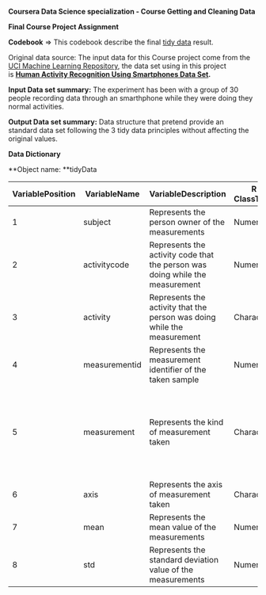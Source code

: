 **Coursera Data Science specialization - Course Getting and Cleaning Data**

**Final Course Project Assignment**

**Codebook** ⇒ This codebook describe the final [tidy data](https://cran.r-project.org/web/packages/tidyr/vignettes/tidy-data.html "Tidy Data description") result.

Original data source: The input data for this Course project come from the [UCI Machine Learning Repository](http://archive.ics.uci.edu/ml/index.php "UCI Machine Learning Repository"), the data set using in this project is **[Human Activity Recognition Using Smartphones Data Set](http://archive.ics.uci.edu/ml/datasets/Human+Activity+Recognition+Using+Smartphones "Human Activity Recognition Using Smartphones Data Set").**

**Input Data set summary:** The experiment has been with a group of 30 people recording data through an smarthphone while they were doing they normal activities.

**Output Data set summary:** Data structure that pretend provide an standard data set following the 3 tidy data principles without affecting the original values.

**Data Dictionary**

**Object name: **tidyData

| VariablePosition | VariableName  | VariableDescription                                                          | R ClassType | AllowedValues                                                                                                                               |
|------------------|---------------|------------------------------------------------------------------------------|-------------|---------------------------------------------------------------------------------------------------------------------------------------------|
| 1                | subject       | Represents the person owner of the measurements                              | Numeric     | Number from 1 to 30                                                                                                                         |
| 2                | activitycode  | Represents the activity code that the person was doing while the measurement | Numeric     | Number from 1 to 6                                                                                                                          |
| 3                | activity      | Represents the activity that the person was doing while the measurement      | Character   | WALKING, WALKING_UPSTAIRS, WALKING_DOWNSTAIRS, SITTING, STANDING, LAYING                                                                    |
| 4                | measurementid | Represents the measurement identifier of the taken sample                    | Numeric     | Autonumeric value                                                                                                                           |
| 5                | measurement   | Represents the kind of measurement taken                                     | Character   | tBodyAcc, tBodyAccJerk, tBodyAccJerkMag, tBodyAccMag, tBodyGyro, tBodyGyroJerk, tBodyGyroJerkMag, tBodyGyroMag, tGravityAcc, tGravityAccMag |
| 6                | axis          | Represents the axis of measurement taken                                     | Character   | X, Y, Z                                                                                                                                     |
| 7                | mean          | Represents the mean value of the measurements                                | Numeric     |                                                                                                                                             |
| 8                | std           | Represents the standard deviation value of the measurements                  | Numeric     |                                                                                                                                             |